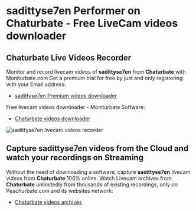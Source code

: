 # sadittyse7en Performer on Chaturbate - Free LiveCam videos downloader

## Chaturbate Live Videos Recorder

Monitor and record livecam videos of **sadittyse7en** from **Chaturbate** with Moniturbate.com
Get a premium trial for free by just and only registering with your Email address:
* [sadittyse7en Premium videos downloader](https://moniturbate.com/request-demo-licence-key.html)

Free livecam videos downloader - Moniturbate Software:
* [Chaturbate videos downloader](https://moniturbate.com/moniturbate-download-software.html)

![sadittyse7en livecam videos recorder](https://peachurnet.com/templates/moniturbate-software.png)


## Capture sadittyse7en videos from the Cloud and watch your recordings on Streaming

Without the need of downloading a software, capture **sadittyse7en** livecam videos from **Chaturbate** 100% online.
Watch Livecam archives from **Chaturbate** unlimitedly from thousands of existing recordings, only on Peachurbate.com and its websites network:
* [Chaturbate videos archives](https://peachurnet.com/)